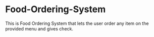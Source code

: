 # Food-Ordering-System
This is Food Ordering System that lets the user order any item on the provided menu and gives check.
